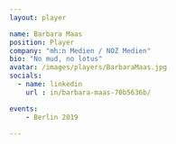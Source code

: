 ```yaml
---
layout: player

name: Barbara Maas
position: Player
company: "mh:n Medien / NOZ Medien"
bio: "No mud, no lotus"
avatar: /images/players/BarbaraMaas.jpg
socials:
  - name: linkedin
    url : in/barbara-maas-70b5636b/

events:
    - Berlin 2019

---
```

